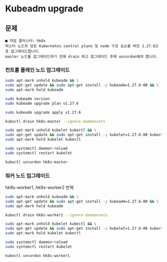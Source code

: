 # Kubeadm upgrade

## 문제

```
■ 작업 클러스터: hk8s
마스터 노드의 모든 Kubernetes control plane 및 node 구성 요소를 버전 1.27.6으로 업그레이드합니다.
master 노드를 업그레이드하기 전에 drain 하고 업그레이드 후에 uncordon해야 합니다.
```

### 컨트롤 플레인 노드 업그레이드

```bash
sudo apt-mark unhold kubeadm && \
sudo apt-get update && sudo apt-get install -y kubeadm=1.27.6-00 && \
sudo apt-mark hold kubeadm
```

```bash
sudo kubeadm version
sudo kubeadm upgrade plan v1.27.6
```

```bash
sudo kubeadm upgrade apply v1.27.6
```

```bash
kubectl drain hk8s-master --ignore-daemonsets
```

```bash
sudo apt-mark unhold kubelet kubectl && \
sudo apt-get update && sudo apt-get install -y kubelet=1.27.6-00 kubectl=1.27.6-00 && \
sudo apt-mark hold kubelet kubectl
```

```bash
sudo systemctl daemon-reload
sudo systemctl restart kubelet
```

```bash
kubectl uncordon hk8s-master
```


### 워커 노드 업그레이드

hk8s-worker1, hk8s-worker2 반복

```bash
sudo apt-mark unhold kubeadm && \
sudo apt-get update && sudo apt-get install -y kubeadm=1.27.6-00 && \
sudo apt-mark hold kubeadm
```

```bash
kubectl drain hk8s-worker1 --ignore-daemonsets
```

```bash
sudo apt-mark unhold kubelet kubectl && \
sudo apt-get update && sudo apt-get install -y kubelet=1.27.6-00 kubectl=1.27.6-00 && \
sudo apt-mark hold kubelet kubectl
```

```bash
sudo systemctl daemon-reload
sudo systemctl restart kubelet
```

```bash
kubectl uncordon hk8s-worker1
```